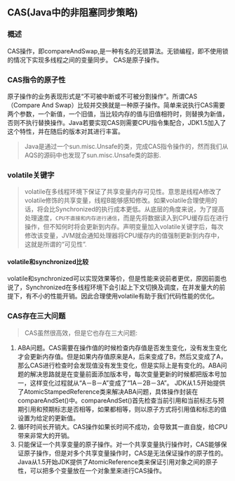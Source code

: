 ## CAS(Java中的非阻塞同步策略)

### 概述

CAS操作，即compareAndSwap,是一种有名的无锁算法。无锁编程，即不使用锁的情况下实现多线程之间的变量同步。
CAS是原子操作。

### CAS指令的原子性

原子操作的业务表现形式是“不可被中断或不可被分割操作”。所谓CAS（Compare And Swap）比较并交换就是一种原子操作。简单来说执行CAS需要两个参数，一个新值，一个旧值，当比较内存的值与旧值相符时，则替换为新值，否则不执行替换操作。Java若要实现CAS则需要CPU指令集配合，JDK1.5加入了这个特性，并在随后的版本对其进行丰富。

>Java是通过一个sun.misc.Unsafe的类，完成CAS指令操作的，然而我们从AQS的源码中也发现了sun.misc.Unsafe类的踪影.

### volatile关键字

>volatile在多线程环境下保证了共享变量内存可见性。意思是线程A修改了volatile修饰的共享变量，线程B能够感知修改。如果volatile合理使用的话，将会比Synchronized的执行成本更低。从底层的角度来说，为了提高处理速度，`CPU不直接和内存进行通信`，而是先将数据读入到CPU缓存后在进行操作，但不知何时将会更新到内存。声明变量加入volatile关键字后，每次修改该变量，JVM就会通知处理器将CPU缓存内的值强制更新到内存中，这就是所谓的“可见性”.

#### volatile和synchronized比较

volatile和synchronized可以实现效果等价，但是性能来说前者更优，原因前面也说了，Synchronized在多线程环境下会引起上下文切换及调度，在并发量大的前提下，有不小的性能开销。因此合理使用volatile有助于我们代码性能的优化。

### CAS存在三大问题

>CAS虽然很高效，但是它也存在三大问题:

1. ABA问题。CAS需要在操作值的时候检查内存值是否发生变化，没有发生变化才会更新内存值。但是如果内存值原来是A，后来变成了B，然后又变成了A，那么CAS进行检查时会发现值没有发生变化，但是实际上是有变化的。ABA问题的解决思路就是在变量前面添加版本号，每次变量更新的时候都把版本号加一，这样变化过程就从“A－B－A”变成了“1A－2B－3A”。
JDK从1.5开始提供了AtomicStampedReference类来解决ABA问题，具体操作封装在compareAndSet()中。compareAndSet()首先检查当前引用和当前标志与预期引用和预期标志是否相等，如果都相等，则以原子方式将引用值和标志的值设置为给定的更新值。
2. 循环时间长开销大。CAS操作如果长时间不成功，会导致其一直自旋，给CPU带来非常大的开销。
3. 只能保证一个共享变量的原子操作。对一个共享变量执行操作时，CAS能够保证原子操作，但是对多个共享变量操作时，CAS是无法保证操作的原子性的。Java从1.5开始JDK提供了AtomicReference类来保证引用对象之间的原子性，可以把多个变量放在一个对象里来进行CAS操作。